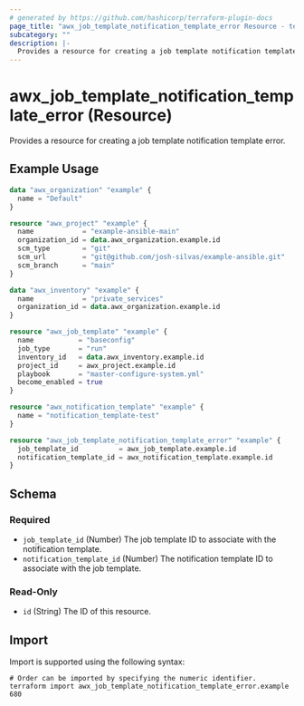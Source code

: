 ```yaml
---
# generated by https://github.com/hashicorp/terraform-plugin-docs
page_title: "awx_job_template_notification_template_error Resource - terraform-provider-awx"
subcategory: ""
description: |-
  Provides a resource for creating a job template notification template error.
---
```


# awx_job_template_notification_template_error (Resource)

Provides a resource for creating a job template notification template error.

## Example Usage

```terraform
data "awx_organization" "example" {
  name = "Default"
}

resource "awx_project" "example" {
  name            = "example-ansible-main"
  organization_id = data.awx_organization.example.id
  scm_type        = "git"
  scm_url         = "git@github.com/josh-silvas/example-ansible.git"
  scm_branch      = "main"
}

data "awx_inventory" "example" {
  name            = "private_services"
  organization_id = data.awx_organization.example.id
}

resource "awx_job_template" "example" {
  name           = "baseconfig"
  job_type       = "run"
  inventory_id   = data.awx_inventory.example.id
  project_id     = awx_project.example.id
  playbook       = "master-configure-system.yml"
  become_enabled = true
}

resource "awx_notification_template" "example" {
  name = "notification_template-test"
}

resource "awx_job_template_notification_template_error" "example" {
  job_template_id          = awx_job_template.example.id
  notification_template_id = awx_notification_template.example.id
}
```

<!-- schema generated by tfplugindocs -->
## Schema

### Required

- `job_template_id` (Number) The job template ID to associate with the notification template.
- `notification_template_id` (Number) The notification template ID to associate with the job template.

### Read-Only

- `id` (String) The ID of this resource.

## Import

Import is supported using the following syntax:

```shell
# Order can be imported by specifying the numeric identifier.
terraform import awx_job_template_notification_template_error.example 680
```

